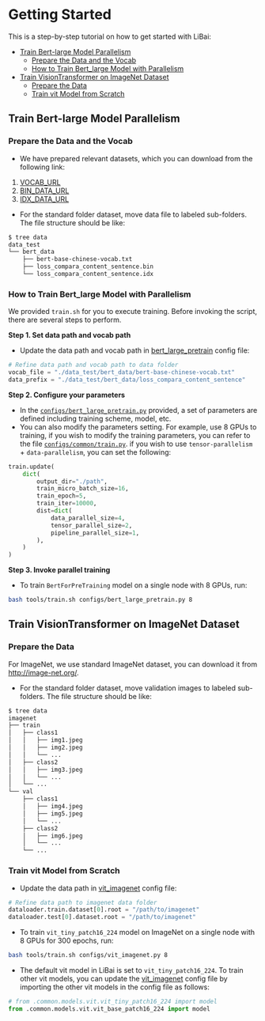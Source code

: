 # Getting Started
This is a step-by-step tutorial on how to get started with LiBai:
- [Train Bert-large Model Parallelism](#train-bert-large-model-parallelism)
  - [Prepare the Data and the Vocab](#prepare-the-data-and-the-vocab)
  - [How to Train Bert_large Model with Parallelism](#how-to-train-bertlarge-model-with-parallelism)
- [Train VisionTransformer on ImageNet Dataset](#train-visiontransformer-on-imagenet-dataset)
  - [Prepare the Data](#data-preparation)
  - [Train vit Model from Scratch](#train-vit-model-from-scratch)


## Train Bert-large Model Parallelism
### Prepare the Data and the Vocab

- We have prepared relevant datasets, which you can download from the following link:

1. [VOCAB_URL](https://oneflow-static.oss-cn-beijing.aliyuncs.com/ci-files/dataset/libai/bert_dataset/bert-base-chinese-vocab.txt)
2. [BIN_DATA_URL](https://oneflow-static.oss-cn-beijing.aliyuncs.com/ci-files/dataset/libai/bert_dataset/loss_compara_content_sentence.bin)
3. [IDX_DATA_URL](https://oneflow-static.oss-cn-beijing.aliyuncs.com/ci-files/dataset/libai/bert_dataset/loss_compara_content_sentence.idx)

- For the standard folder dataset, move data file to labeled sub-folders. The file structure should be like:
```bash
$ tree data
data_test
└── bert_data
    ├── bert-base-chinese-vocab.txt
    ├── loss_compara_content_sentence.bin
    └── loss_compara_content_sentence.idx

```
### How to Train Bert_large Model with Parallelism

We provided `train.sh` for you to execute training. Before invoking the script, there are several 
steps to perform.

**Step 1. Set data path and vocab path**

- Update the data path and vocab path in [bert_large_pretrain](https://github.com/Oneflow-Inc/libai/blob/main/configs/bert_large_pretrain.py) config file:
```python
# Refine data path and vocab path to data folder
vocab_file = "./data_test/bert_data/bert-base-chinese-vocab.txt"
data_prefix = "./data_test/bert_data/loss_compara_content_sentence"
```

**Step 2. Configure your parameters**
- In the [`configs/bert_large_pretrain.py`](https://github.com/Oneflow-Inc/libai/blob/main/configs/bert_large_pretrain.py) provided, a set of parameters are defined including training scheme, model, etc.
- You can also modify the parameters setting. For example, use 8 GPUs to training, if you wish to modify the training parameters, you can refer to the file [`configs/common/train.py`](https://github.com/Oneflow-Inc/libai/blob/main/configs/common/train.py). if you wish to use `tensor-parallelism` + `data-parallelism`, you can set the following:

```python
train.update(
    dict(
        output_dir="./path",
        train_micro_batch_size=16,
        train_epoch=5,
        train_iter=10000,
        dist=dict(
            data_parallel_size=4,
            tensor_parallel_size=2,
            pipeline_parallel_size=1,
        ),
    )
)
```

**Step 3. Invoke parallel training**
- To train `BertForPreTraining` model on a single node with 8 GPUs, run:
```bash
bash tools/train.sh configs/bert_large_pretrain.py 8
```


## Train VisionTransformer on ImageNet Dataset
### Prepare the Data
For ImageNet, we use standard ImageNet dataset, you can download it from http://image-net.org/.
- For the standard folder dataset, move validation images to labeled sub-folders. The file structure should be like:
```bash
$ tree data
imagenet
├── train
│   ├── class1
│   │   ├── img1.jpeg
│   │   ├── img2.jpeg
│   │   └── ...
│   ├── class2
│   │   ├── img3.jpeg
│   │   └── ...
│   └── ...
└── val
    ├── class1
    │   ├── img4.jpeg
    │   ├── img5.jpeg
    │   └── ...
    ├── class2
    │   ├── img6.jpeg
    │   └── ...
    └── ...

```
### Train vit Model from Scratch
- Update the data path in [vit_imagenet](https://github.com/Oneflow-Inc/libai/blob/main/configs/vit_imagenet.py) config file:
```python
# Refine data path to imagenet data folder
dataloader.train.dataset[0].root = "/path/to/imagenet"
dataloader.test[0].dataset.root = "/path/to/imagenet"
```
- To train `vit_tiny_patch16_224` model on ImageNet on a single node with 8 GPUs for 300 epochs, run:
```bash
bash tools/train.sh configs/vit_imagenet.py 8
```
- The default vit model in LiBai is set to `vit_tiny_patch16_224`. To train other vit models, you can update the [vit_imagenet](https://github.com/Oneflow-Inc/libai/blob/main/configs/vit_imagenet.py) config file by importing the other vit models in the config file as follows:
```python
# from .common.models.vit.vit_tiny_patch16_224 import model
from .common.models.vit.vit_base_patch16_224 import model
```


